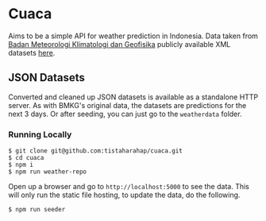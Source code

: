 # Cuaca

Aims to be a simple API for weather prediction in Indonesia. Data taken from [Badan Meteorologi Klimatologi dan Geofisika](https://www.bmkg.go.id/) publicly available XML datasets [here](http://data.bmkg.go.id/).

## JSON Datasets

Converted and cleaned up JSON datasets is available as a standalone HTTP server. As with BMKG's original data, the datasets are predictions for the next 3 days. Or after seeding, you can just go to the `weatherdata` folder.

### Running Locally

```shell
$ git clone git@github.com:tistaharahap/cuaca.git
$ cd cuaca
$ npm i
$ npm run weather-repo
```

Open up a browser and go to `http://localhost:5000` to see the data. This will only run the static file hosting, to update the data, do the following.

```shell
$ npm run seeder
```
